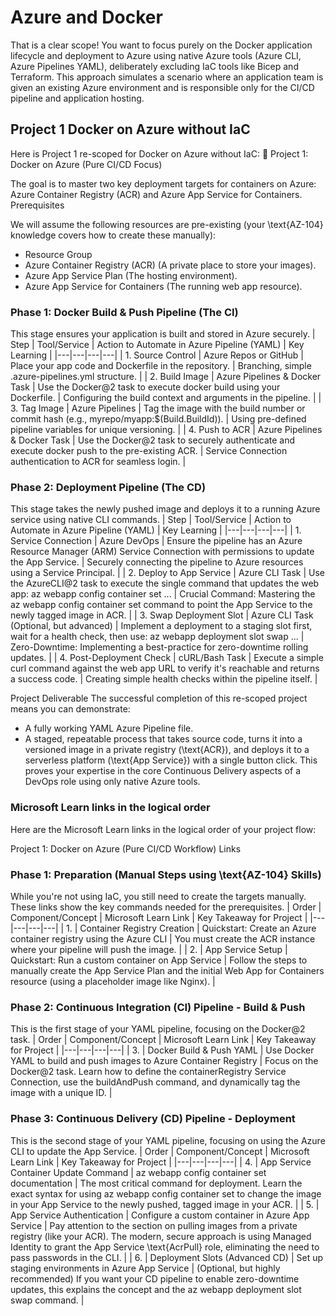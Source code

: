 # Azure and Docker

That is a clear scope! You want to focus purely on the Docker application lifecycle and deployment to Azure using native Azure tools (Azure CLI, Azure Pipelines YAML), deliberately excluding IaC tools like Bicep and Terraform.
This approach simulates a scenario where an application team is given an existing Azure environment and is responsible only for the CI/CD pipeline and application hosting.

## Project 1 Docker on Azure without IaC
Here is Project 1 re-scoped for Docker on Azure without IaC:
🎯 Project 1: Docker on Azure (Pure CI/CD Focus)

The goal is to master two key deployment targets for containers on Azure: Azure Container Registry (ACR) and Azure App Service for Containers.
Prerequisites

We will assume the following resources are pre-existing (your \text{AZ-104} knowledge covers how to create these manually):
 * Resource Group
 * Azure Container Registry (ACR) (A private place to store your images).
 * Azure App Service Plan (The hosting environment).
 * Azure App Service for Containers (The running web app resource).

### Phase 1: Docker Build & Push Pipeline (The CI)

This stage ensures your application is built and stored in Azure securely.
| Step | Tool/Service | Action to Automate in Azure Pipeline (YAML) | Key Learning |
|---|---|---|---|
| 1. Source Control | Azure Repos or GitHub | Place your app code and Dockerfile in the repository. | Branching, simple .azure-pipelines.yml structure. |
| 2. Build Image | Azure Pipelines & Docker Task | Use the Docker@2 task to execute docker build using your Dockerfile. | Configuring the build context and arguments in the pipeline. |
| 3. Tag Image | Azure Pipelines | Tag the image with the build number or commit hash (e.g., myrepo/myapp:$(Build.BuildId)). | Using pre-defined pipeline variables for unique versioning. |
| 4. Push to ACR | Azure Pipelines & Docker Task | Use the Docker@2 task to securely authenticate and execute docker push to the pre-existing ACR. | Service Connection authentication to ACR for seamless login. |

### Phase 2: Deployment Pipeline (The CD)

This stage takes the newly pushed image and deploys it to a running Azure service using native CLI commands.
| Step | Tool/Service | Action to Automate in Azure Pipeline (YAML) | Key Learning |
|---|---|---|---|
| 1. Service Connection | Azure DevOps | Ensure the pipeline has an Azure Resource Manager (ARM) Service Connection with permissions to update the App Service. | Securely connecting the pipeline to Azure resources using a Service Principal. |
| 2. Deploy to App Service | Azure CLI Task | Use the AzureCLI@2 task to execute the single command that updates the web app: az webapp config container set ... | Crucial Command: Mastering the az webapp config container set command to point the App Service to the newly tagged image in ACR. |
| 3. Swap Deployment Slot | Azure CLI Task (Optional, but advanced) | Implement a deployment to a staging slot first, wait for a health check, then use: az webapp deployment slot swap ... | Zero-Downtime: Implementing a best-practice for zero-downtime rolling updates. |
| 4. Post-Deployment Check | cURL/Bash Task | Execute a simple curl command against the web app URL to verify it's reachable and returns a success code. | Creating simple health checks within the pipeline itself. |

Project Deliverable
The successful completion of this re-scoped project means you can demonstrate:
 * A fully working YAML Azure Pipeline file.
 * A staged, repeatable process that takes source code, turns it into a versioned image in a private registry (\text{ACR}), and deploys it to a serverless platform (\text{App Service}) with a single button click.
This proves your expertise in the core Continuous Delivery aspects of a DevOps role using only native Azure tools.

### Microsoft Learn links in the logical order

Here are the Microsoft Learn links in the logical order of your project flow:

Project 1: Docker on Azure (Pure CI/CD Workflow) Links

### Phase 1: Preparation (Manual Steps using \text{AZ-104} Skills)

While you're not using IaC, you still need to create the targets manually. These links show the key commands needed for the prerequisites.
| Order | Component/Concept | Microsoft Learn Link | Key Takeaway for Project |
|---|---|---|---|
| 1. | Container Registry Creation | Quickstart: Create an Azure container registry using the Azure CLI | You must create the ACR instance where your pipeline will push the image. |
| 2. | App Service Setup | Quickstart: Run a custom container on App Service | Follow the steps to manually create the App Service Plan and the initial Web App for Containers resource (using a placeholder image like Nginx). |

### Phase 2: Continuous Integration (CI) Pipeline - Build & Push

This is the first stage of your YAML pipeline, focusing on the Docker@2 task.
| Order | Component/Concept | Microsoft Learn Link | Key Takeaway for Project |
|---|---|---|---|
| 3. | Docker Build & Push YAML | Use Docker YAML to build and push images to Azure Container Registry | Focus on the Docker@2 task. Learn how to define the containerRegistry Service Connection, use the buildAndPush command, and dynamically tag the image with a unique ID. |

### Phase 3: Continuous Delivery (CD) Pipeline - Deployment

This is the second stage of your YAML pipeline, focusing on using the Azure CLI to update the App Service.
| Order | Component/Concept | Microsoft Learn Link | Key Takeaway for Project |
|---|---|---|---|
| 4. | App Service Container Update Command | az webapp config container set documentation | The most critical command for deployment. Learn the exact syntax for using az webapp config container set to change the image in your App Service to the newly pushed, tagged image in your ACR. |
| 5. | App Service Authentication | Configure a custom container in Azure App Service | Pay attention to the section on pulling images from a private registry (like your ACR). The modern, secure approach is using Managed Identity to grant the App Service \text{AcrPull} role, eliminating the need to pass passwords in the CLI. |
| 6. | Deployment Slots (Advanced CD) | Set up staging environments in Azure App Service | (Optional, but highly recommended) If you want your CD pipeline to enable zero-downtime updates, this explains the concept and the az webapp deployment slot swap command. |


